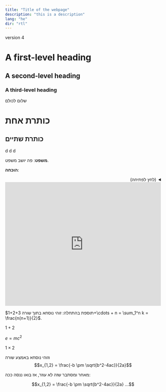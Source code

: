 ```yaml
---
title: "Title of the webpage"
description: "this is a description"
lang: "he"
dir: "rtl"
---
```


version 4

# A first-level heading
## A second-level heading
### A third-level heading

שלום לכולם
# כותרת אחת
## כותרת שתיים

d
d
d

**משפט**: פה יושב משפט.

**הוכחה**:
<details dir=rtl>
<summary>
(לחץ לפתיחה)
</summary>
כאן נמצאת ההוכחה
  
  1. אחד
  2. שתיים
  3. שלוש

  ## כותרת נוספת

  * אא
  * בב
  * גג

    **טקסט מודגש**
</details>

<iframe height="400" style="width: 100%;" scrolling="no" title="First p5.js Sketch" 
src="https://TotallyReal.github.io/posters/index2.html" 
frameborder="no" allowtransparency="true" allowfullscreen="true"></iframe>

תוספת בהתחלה: זוהי נוסחא בתוך שורה
$1+2+3+\cdots + n = \sum_1^n k = \frac{n(n+1)}{2}$.

$1+2$

$e=mc^2$

$1\times 2$

וזוהי נוסחא באמצע שורה $$x_{1,2} = \frac{-b \pm \sqrt{b^2-4ac}}{2a}$$

מאחר ומסתבר שזה לא עוזר, אז בואו ננסה ככה:
```math
x_{1,2} = \frac{-b \pm \sqrt{b^2-4ac}}{2a} ...
```


